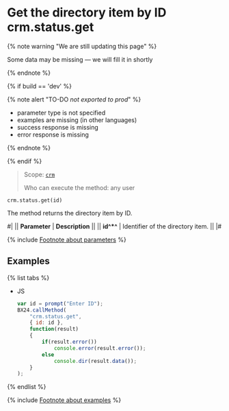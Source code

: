 # Get the directory item by ID crm.status.get

{% note warning "We are still updating this page" %}

Some data may be missing — we will fill it in shortly

{% endnote %}

{% if build == 'dev' %}

{% note alert "TO-DO _not exported to prod_" %}

- parameter type is not specified
- examples are missing (in other languages)
- success response is missing
- error response is missing

{% endnote %}

{% endif %}

> Scope: [`crm`](../../scopes/permissions.md)
>
> Who can execute the method: any user

```http
crm.status.get(id)
```

The method returns the directory item by ID.

#|
|| **Parameter** | **Description** ||
|| **id^*^** | Identifier of the directory item. ||
|#

{% include [Footnote about parameters](../../../_includes/required.md) %}

## Examples

{% list tabs %}

- JS
  
    ```javascript
    var id = prompt("Enter ID");
    BX24.callMethod(
        "crm.status.get",
        { id: id },
        function(result)
        {
            if(result.error())
                console.error(result.error());
            else
                console.dir(result.data());
        }
    );
    ```

{% endlist %}

{% include [Footnote about examples](../../../_includes/examples.md) %}